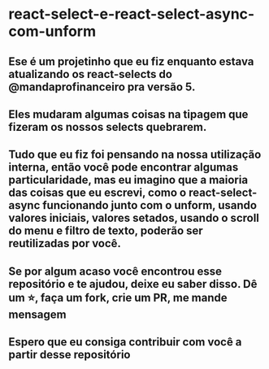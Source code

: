 # react-select-e-react-select-async-com-unform
 
## Ese é um projetinho que eu fiz enquanto estava atualizando os react-selects do @mandaprofinanceiro pra versão 5.

## Eles mudaram algumas coisas na tipagem que fizeram os nossos selects quebrarem.

## Tudo que eu fiz foi pensando na nossa utilização interna, então você pode encontrar algumas particularidade, mas eu imagino que a maioria das coisas que eu escrevi, como o react-select-async funcionando junto com o unform, usando valores iniciais, valores setados, usando o scroll do menu e filtro de texto, poderão ser reutilizadas por você.

## Se por algum acaso você encontrou esse repositório e te ajudou, deixe eu saber disso. Dê um ⭐, faça um fork, crie um PR, me mande mensagem
## Espero que eu consiga contribuir com você a partir desse repositório